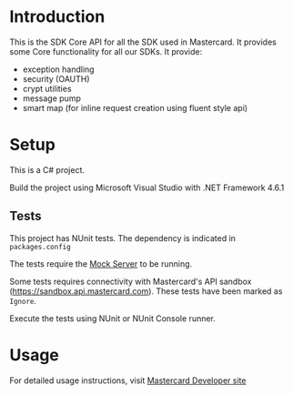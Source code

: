 # Introduction
This is the SDK Core API for all the SDK used in Mastercard. 
It provides some Core functionality for all our SDKs.
It provide:
- exception handling
- security (OAUTH)
- crypt utilities
- message pump
- smart map (for inline request creation using fluent style api)

# Setup
This is a C# project.

Build the project using Microsoft Visual Studio with .NET Framework 4.6.1

## Tests
This project has NUnit tests. The dependency is indicated in `packages.config`

The tests require the [Mock Server](https://github.com/Mastercard/mock_crud_server) to be running.

Some tests requires connectivity with Mastercard's API sandbox (https://sandbox.api.mastercard.com). These tests have been marked as `Ignore`.

Execute the tests using NUnit or NUnit Console runner.

# Usage
For detailed usage instructions, visit [Mastercard Developer site](https://developer.mastercard.com)
